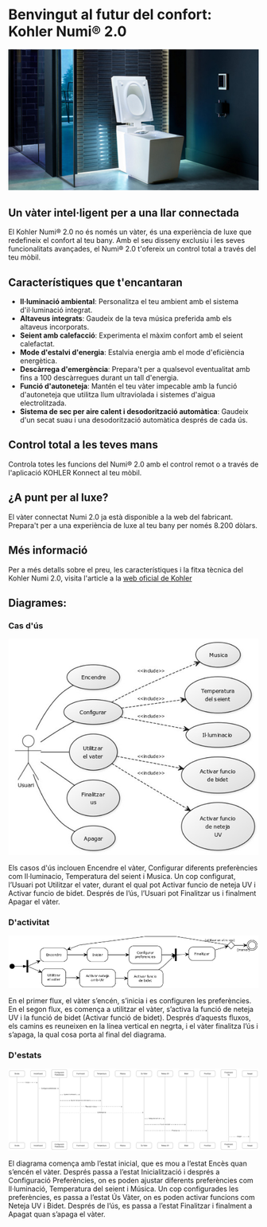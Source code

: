 # Benvingut al futur del confort: Kohler Numi® 2.0

<div align="center">
  <a href="http://www.youtube.com/watch?v=vfuOqt70w54" target="_blank">
    <img src="img/imgKohler_Numi_2.0.jpg" alt="Kohler Numi 2.0" style="width: 600px; height: auto;">
  </a>
</div>

## Un vàter intel·ligent per a una llar connectada

El Kohler Numi® 2.0 no és només un vàter, és una experiència de luxe que redefineix el confort al teu bany. Amb el seu disseny exclusiu i les seves funcionalitats avançades, el Numi® 2.0 t'ofereix un control total a través del teu mòbil.

## Característiques que t'encantaran

- **Il·luminació ambiental**: Personalitza el teu ambient amb el sistema d'il·luminació integrat.
- **Altaveus integrats**: Gaudeix de la teva música preferida amb els altaveus incorporats.
- **Seient amb calefacció**: Experimenta el màxim confort amb el seient calefactat.
- **Mode d'estalvi d'energia**: Estalvia energia amb el mode d'eficiència energètica.
- **Descàrrega d'emergència**: Prepara't per a qualsevol eventualitat amb fins a 100 descàrregues durant un tall d'energia.
- **Funció d'autoneteja**: Mantén el teu vàter impecable amb la funció d'autoneteja que utilitza llum ultraviolada i sistemes d'aigua electrolitzada.
- **Sistema de sec per aire calent i desodorització automàtica**: Gaudeix d'un secat suau i una desodorització automàtica després de cada ús.

## Control total a les teves mans

Controla totes les funcions del Numi® 2.0 amb el control remot o a través de l'aplicació KOHLER Konnect al teu mòbil.

## ¿A punt per al luxe?

El vàter connectat Numi 2.0 ja està disponible a la web del fabricant. Prepara't per a una experiència de luxe al teu bany per només 8.200 dòlars.

## Més informació

Per a més detalls sobre el preu, les característiques i la fitxa tècnica del Kohler Numi 2.0, visita l'article a la [web oficial de Kohler](https://www.kohler.com/en/products/toilets/shop-toilets/numi-2-0-one-piece-elongated-smart-toilet-dual-flush-30754-pa)

## Diagrames:

### Cas d'ús

<div align="center">
  <img src="diagrames/casUs.jpg" alt="Diagrama de Cas d'ús">
</div>

Els casos d'ús inclouen Encendre el vàter, Configurar diferents preferències com Il·luminacio, Temperatura del seient i Musica. Un cop configurat, l’Usuari pot Utilitzar el vater, durant el qual pot Activar funcio de neteja UV i Activar funcio de bidet.
Després de l’ús, l’Usuari pot Finalitzar us i finalment Apagar el vàter.

### D'activitat

<div align="center">
  <img src="diagrames/activitat.png" alt="Diagrama d'Activitat">
</div>

En el primer flux, el vàter s’encén, s’inicia i es configuren les preferències.
En el segon flux, es comença a utilitzar el vàter, s’activa la funció de neteja UV i la funció de bidet (Activar funció de bidet).
Després d’aquests fluxos, els camins es reuneixen en la línea vertical en negrta, i el vàter finalitza l’ús i s’apaga, la qual cosa porta al final del diagrama.

### D'estats

<div align="center">
  <img src="diagrames/estats.png" alt="Diagrama d'Estat">
</div>

El diagrama comença amb l’estat inicial, que es mou a l’estat Encès quan s’encén el vàter.
Després passa a l’estat Inicialització i després a Configuració Preferències, on es poden ajustar diferents preferències com Il·luminació, Temperatura del seient i Música.
Un cop configurades les preferències, es passa a l’estat Ús Vàter, on es poden activar funcions com Neteja UV i Bidet.
Després de l’ús, es passa a l’estat Finalitzar i finalment a Apagat quan s’apaga el vàter.